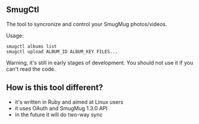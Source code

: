 ## SmugCtl
The tool to syncronize and control your SmugMug photos/videos.

Usage:

    smugctl albums list
    smugctl upload ALBUM_ID ALBUM_KEY FILES...

Warning, it's still in early stages of development. You should not use it if you can't read the code.

## How is this tool different?
- it's written in Ruby and aimed at Linux users
- it uses OAuth and SmugMug 1.3.0 API
- in the future it will do two-way sync
